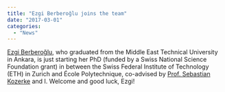 ```yaml
---
title: "Ezgi Berberoğlu joins the team"
date: "2017-03-01"
categories: 
  - "News"
---
```


[Ezgi Berberoğlu](https://m3disim.saclay.inria.fr/people/ezgi-berberoglu), who graduated from the Middle East Technical University in Ankara, is just starting her PhD (funded by a Swiss National Science Foundation grant) in between the Swiss Federal Institute of Technology (ETH) in Zurich and École Polytechnique, co-advised by [Prof. Sebastian Kozerke](http://www.biomed.ee.ethz.ch/institute/People/person-detail.html?persid=61641) and I.
Welcome and good luck, Ezgi!
